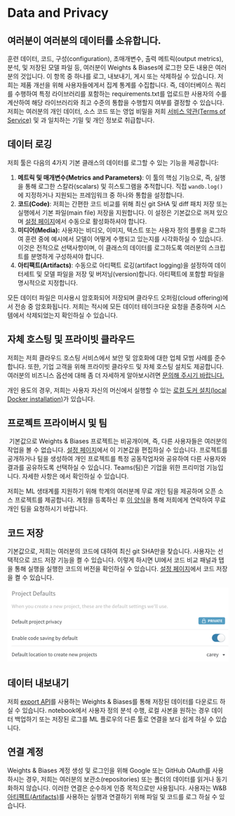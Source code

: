 # Data and Privacy

## **여러분이 여러분의 데이터를 소유합니다.**

훈련 데이터, 코드, 구성\(configuration\), 초매개변수, 출력 메트릭\(output metrics\), 분석, 및 저장된 모델 파일 등, 여러분이 Weights & Biases에 로그한 모든 내용은 여러분의 것입니다. 이 항목 중 하나를 로그, 내보내기, 게시 또는 삭제하실 수 있습니다. 저희는 제품 개선을 위해 사용자들에게서 집계 통계를 수집합니다. 즉, 데이터베이스 쿼리를 수행하여 특정 라이브러리를 포함하는 requirements.txt를 업로드한 사용자의 수를 계산하여 해당 라이브러리와 최고 수준의 통합을 수행할지 여부를 결정할 수 있습니다. 저희는 여러분의 개인 데이터, 소스 코드 또는 영업 비밀을 저희 [서비스 약관\(Terms of Service\)](https://www.wandb.com/terms) 및  과 일치하는 기밀 및 개인 정보로 취급합니다.

##  **데이터 로깅**

저희 툴은 다음의 4가지 기본 클래스의 데이터를 로그할 수 있는 기능을 제공합니다:

1. **메트릭 및 매개변수\(Metrics and Parameters\)**: 이 툴의 핵심 기능으로, 즉, 실행을 통해 로그한 스칼라\(scalars\) 및 히스토그램을 추적합니다. 직접 `wandb.log()`에 지정하거나 지원되는 프레임워크 중 하나와 통합을 설정합니다.
2. **코드\(Code\)**: 저희는 간편한 코드 비교를 위해 최신 git SHA 및 diff 패치 저장 또는 실행에서 기본 파일\(main file\) 저장을 지원합니다. 이 설정은 기본값으로 꺼져 있으며 [설정 페이지](https://app.wandb.ai/settings)에서 수동으로 활성화하셔야 합니다.
3. **미디어\(Media\):** 사용자는 비디오, 이미지, 텍스트 또는 사용자 정의 플롯을 로그하여 훈련 중에 예시에서 모델이 어떻게 수행되고 있는지를 시각화하실 수 있습니다. 이것은 전적으로 선택사항이며, 이 클래스의 데이터를 로그하도록 여러분의 스크립트를 분명하게 구성하셔야 합니다.
4. **아티팩트\(Artifacts\)**: 수동으로 아티팩트 로깅\(artifact logging\)을 설정하여 데이터세트 및 모델 파일을 저장 및 버저닝\(version\)합니다. 아티팩트에 포함할 파일을 명시적으로 지정합니다.

 모든 데이터 파일은 미사용시 암호화되어 저장되며 클라우드 오퍼링\(cloud offering\)에서 전송 중 암호화됩니다. 저희는 적시에 모든 데이터 테이크다운 요청을 존중하며 시스템에서 삭제되었는지 확인하실 수 있습니다.

## **자체 호스팅 및 프라이빗 클라우드**

저희는 저희 클라우드 호스팅 서비스에서 보안 및 암호화에 대한 업체 모범 사례를 준수합니다. 또한, 기업 고객을 위해 프라이빗 클라우드 및 자체 호스팅 설치도 제공합니다. 여러분의 비즈니스 옵션에 대해 좀 더 자세하게 알아보시려면 [문의해 주시기 바랍니다.](https://docs.wandb.com/company/getting-help)

 개인 용도의 경우, 저희는 사용자 자신의 머신에서 실행할 수 있는 [로컬 도커 설치\(local Docker installation\)](https://docs.wandb.com/self-hosted/local)가 있습니다.

##  **프로젝트 프라이버시 및 팀**

‌  기본값으로 Weights & Biases 프로젝트는 비공개이며, 즉, 다른 사용자들은 여러분의 작업을 볼 수 없습니다. [설정 페이지](https://app.wandb.ai/settings)에서 이 기본값을 편집하실 수 있습니다. 프로젝트를 공개하거나 팀을 생성하여 개인 프로젝트를 특정 공동작업자와 공유하여 다른 사용자와 결과를 공유하도록 선택하실 수 있습니다. Teams\(팀\)은 기업을 위한 프리미엄 기능입니다. 자세한 사항은 에서 확인하실 수 있습니다.  


저희는 ML 생태계를 지원하기 위해 학계의 여러분께 무료 개인 팀을 제공하며 오픈 소스 프로젝트를 제공합니다. 계정을 등록하신 후 [이 양식](https://www.wandb.com/academic)을 통해 저희에게 연락하여 무료 개인 팀을 요청하시기 바랍니다.  


##  **코드 저장**

 기본값으로, 저희는 여러분의 코드에 대하여 최신 git SHA만을 찾습니다. 사용자는 선택적으로 코드 저장 기능을 켤 수 있습니다. 이렇게 하시면 UI에서 코드 비교 패널과 탭을 통해 실행을 실행한 코드의 버전을 확인하실 수 있습니다. [설정 페이지](https://app.wandb.ai/settings)에서 코드 저장을 켤 수 있습니다.

![](../.gitbook/assets/project-defaults.png)

##  **데이터 내보내기**

저희 [export API](https://docs.wandb.com/library/api)를 사용하는 Weights & Biases를 통해 저장된 데이터를 다운로드 하실 수 있습니다. notebook에서 사용자 정의 분석 수행, 로컬 사본을 원하는 경우 데이터 백업하기 또는 저장된 로그를 ML 플로우의 다른 툴로 연결을 보다 쉽게 하실 수 있습니다.

##  **연결 계정**

 Weights & Biases 계정 생성 및 로그인을 위해 Google 또는 GitHub OAuth를 사용하시는 경우, 저희는 여러분의 보관소\(repositories\) 또는 폴더의 데이터를 읽거나 동기화하지 않습니다. 이러한 연결은 순수하게 인증 목적으로만 사용됩니다. 사용자는 W&B [아티팩트\(Artifacts\)](https://docs.wandb.com/artifacts)를 사용하는 실행과 연결하기 위해 파일 및 코드를 로그 하실 수 있습니다.

